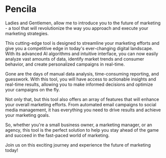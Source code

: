 # Pencila

Ladies and Gentlemen, allow me to introduce you to the future of marketing - a tool that will revolutionize the way you approach and execute your marketing strategies.

This cutting-edge tool is designed to streamline your marketing efforts and give you a competitive edge in today's ever-changing digital landscape. With its advanced AI algorithms and intuitive interface, you can now easily analyze vast amounts of data, identify market trends and consumer behavior, and create personalized campaigns in real-time.

Gone are the days of manual data analysis, time-consuming reporting, and guesswork. With this tool, you will have access to actionable insights and real-time results, allowing you to make informed decisions and optimize your campaigns on the fly.

Not only that, but this tool also offers an array of features that will enhance your overall marketing efforts. From automated email campaigns to social media management, it has everything you need to drive results and achieve your marketing goals.

So, whether you're a small business owner, a marketing manager, or an agency, this tool is the perfect solution to help you stay ahead of the game and succeed in the fast-paced world of marketing.

Join us on this exciting journey and experience the future of marketing today!
